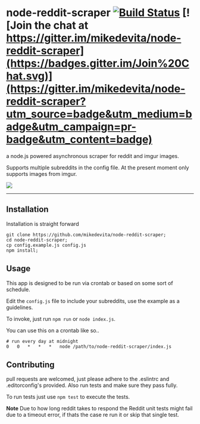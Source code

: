 # node-reddit-scraper [![Build Status](https://travis-ci.org/mikedevita/node-reddit-scraper.svg)](https://travis-ci.org/mikedevita/node-reddit-scraper) [![Join the chat at https://gitter.im/mikedevita/node-reddit-scraper](https://badges.gitter.im/Join%20Chat.svg)](https://gitter.im/mikedevita/node-reddit-scraper?utm_source=badge&utm_medium=badge&utm_campaign=pr-badge&utm_content=badge)


a node.js powered asynchronous scraper for reddit and imgur images.

Supports multiple subreddits in the config file. At the present moment only supports images from imgur.

![](http://i.imgur.com/UTZd3yu.png)

----

## Installation
Installation is straight forward

```
git clone https://github.com/mikedevita/node-reddit-scraper;
cd node-reddit-scraper;
cp config.example.js config.js
npm install;
```

## Usage
This app is designed to be run via crontab or based on some sort of schedule.

Edit the `config.js` file to include your subreddits, use the example as a guidelines.

To invoke, just run `npm run` or `node index.js`.

You can use this on a crontab like so..

```
# run every day at midnight
0	0	*	*	*	node /path/to/node-reddit-scraper/index.js
```

## Contributing
pull requests are welcomed, just please adhere to the .eslintrc and .editorconfig's provided. Also run tests and make sure they pass fully.

To run tests just use `npm test` to execute the tests.

**Note** Due to how long reddit takes to respond the Reddit unit tests might fail due to a timeout error, if thats the case re run it or skip that single test.
